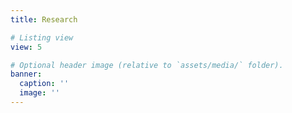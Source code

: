 ```yaml
---
title: Research

# Listing view
view: 5

# Optional header image (relative to `assets/media/` folder).
banner:
  caption: ''
  image: ''
---
```

